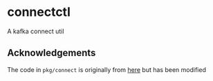 # connectctl
A kafka connect util

## Acknowledgements
The code in `pkg/connect` is originally from [here](https://github.com/go-kafka/connect/blob/master/cmd/kafka-connect/kafka-connect.go) but has been modified

